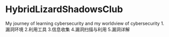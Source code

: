 # HybridLizardShadowsClub
My journey of learning cybersecurity and my worldview of cybersecurity
1.漏洞环境
2.利用工具
3.信息收集
4.漏洞扫描与利用
5.漏洞详解
